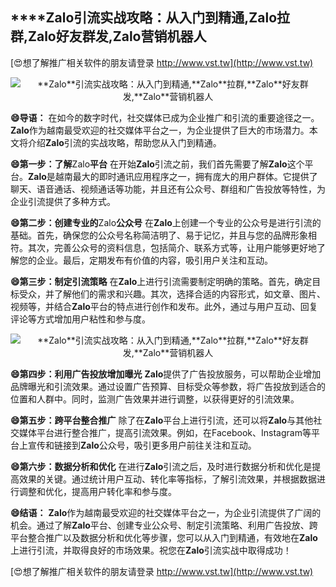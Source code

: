 ## ****Zalo**引流实战攻略：从入门到精通,**Zalo**拉群,**Zalo**好友群发,**Zalo**营销机器人**

[😍想了解推广相关软件的朋友请登录 http://www.vst.tw](http://www.vst.tw)

 <center><img src="https://vst.tw/MP4/tuiguang/png/0.png" alt="**Zalo**引流实战攻略：从入门到精通,**Zalo**拉群,**Zalo**好友群发,**Zalo**营销机器人"></center>

**😄导语：**
在如今的数字时代，社交媒体已成为企业推广和引流的重要途径之一。**Zalo**作为越南最受欢迎的社交媒体平台之一，为企业提供了巨大的市场潜力。本文将介绍**Zalo**引流的实战攻略，帮助您从入门到精通。

**😄第一步：了解**Zalo**平台**
在开始**Zalo**引流之前，我们首先需要了解**Zalo**这个平台。**Zalo**是越南最大的即时通讯应用程序之一，拥有庞大的用户群体。它提供了聊天、语音通话、视频通话等功能，并且还有公众号、群组和广告投放等特性，为企业引流提供了多种方式。

**😄第二步：创建专业的**Zalo**公众号**
在**Zalo**上创建一个专业的公众号是进行引流的基础。首先，确保您的公众号名称简洁明了、易于记忆，并且与您的品牌形象相符。其次，完善公众号的资料信息，包括简介、联系方式等，让用户能够更好地了解您的企业。最后，定期发布有价值的内容，吸引用户关注和互动。

**😄第三步：制定引流策略**
在**Zalo**上进行引流需要制定明确的策略。首先，确定目标受众，并了解他们的需求和兴趣。其次，选择合适的内容形式，如文章、图片、视频等，并结合**Zalo**平台的特点进行创作和发布。此外，通过与用户互动、回复评论等方式增加用户粘性和参与度。

 <center><img src="https://vst.tw/MP4/tuiguang/png/0.png" alt="**Zalo**引流实战攻略：从入门到精通,**Zalo**拉群,**Zalo**好友群发,**Zalo**营销机器人"></center>

**😄第四步：利用广告投放增加曝光**
**Zalo**提供了广告投放服务，可以帮助企业增加品牌曝光和引流效果。通过设置广告预算、目标受众等参数，将广告投放到适合的位置和人群中。同时，监测广告效果并进行调整，以获得更好的引流效果。

**😄第五步：跨平台整合推广**
除了在**Zalo**平台上进行引流，还可以将**Zalo**与其他社交媒体平台进行整合推广，提高引流效果。例如，在Facebook、Instagram等平台上宣传和链接到**Zalo**公众号，吸引更多用户前往关注和互动。

**😄第六步：数据分析和优化**
在进行**Zalo**引流之后，及时进行数据分析和优化是提高效果的关键。通过统计用户互动、转化率等指标，了解引流效果，并根据数据进行调整和优化，提高用户转化率和参与度。

**😄结语：**
**Zalo**作为越南最受欢迎的社交媒体平台之一，为企业引流提供了广阔的机会。通过了解**Zalo**平台、创建专业公众号、制定引流策略、利用广告投放、跨平台整合推广以及数据分析和优化等步骤，您可以从入门到精通，有效地在**Zalo**上进行引流，并取得良好的市场效果。祝您在**Zalo**引流实战中取得成功！

[😍想了解推广相关软件的朋友请登录 http://www.vst.tw](http://www.vst.tw)



